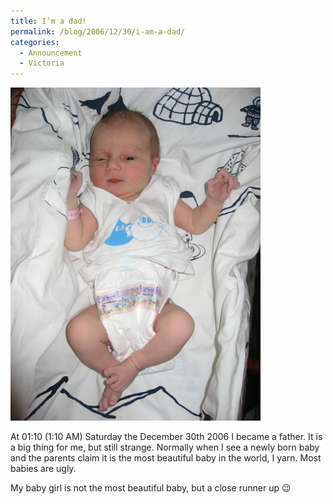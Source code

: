 ```yaml
---
title: I’m a dad!
permalink: /blog/2006/12/30/i-am-a-dad/
categories:
  - Announcement
  - Victoria
---
```

![Victoria 0 days old](/wp-content/uploads/babyvictoria.jpg)

At 01:10 (1:10 AM) Saturday the December 30th 2006 I became a father. It is a big thing for me, but still strange. Normally when I see a newly born baby and the parents claim it is the most beautiful baby in the world, I yarn. Most babies are ugly.

My baby girl is not the most beautiful baby, but a close runner up 😉
